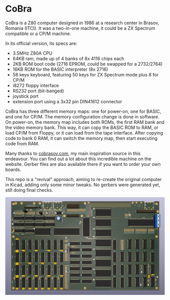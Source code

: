 # CoBra

CoBra is a Z80 computer designed in 1986 at a research center in Brasov, Romania (ITCI).
It was a two-in-one machine, it could be a ZX Spectrum compatible or a CP/M machine.

In its official version, its specs are:
- 3.5MHz Z80A CPU
- 64KB ram, made up of 4 banks of 8x 4116 chips each
- 2KB ROM boot code (2716 EPROM, could be swapped for a 2732/2764)
- 16KB ROM for the BASIC interpreter (8x 2716)
- 58 keys keyboard, featuring 50 keys for ZX Spectrum mode plus 8 for CP/M
- i8272 floppy interface
- RS232 port (bit-banged)
- joystick port
- extension port using a 3x32 pin DIN41612 connector

CoBra has three different memory maps: one for power-on, one for BASIC, and one for CP/M.
The memory configuration change is done in software.
On power-on, the memory map includes both ROMs, the first RAM bank and the video memory bank.
This way, it can copy the BASIC ROM to RAM, or load CP/M from Floppy, or it can load from the tape interface.
After copying code to bank 0 RAM, it can switch the memory map, then start executing code from RAM.

Many thanks to [cobrasov.com](https://cobrasov.com/CoBra%20Project/index.html), my main inspiration source in this endeavour.
You can find out a lot about this incredible machine on the website. 
Gerber files are also available there if you want to order your own boards.

This repo is a "revival" approach, aiming to re-create the original computer in Kicad, adding only some minor tweaks.
No gerbers were generated yet, still doing final checks.

![CoBra mainboard](https://github.com/ceteras/CoBra/blob/main/mainboard/2layer/images/main.png?raw=true)
